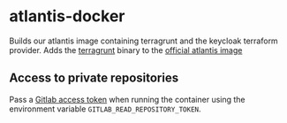 # atlantis-docker

Builds our atlantis image containing terragrunt and the keycloak terraform provider.
Adds the [terragrunt](https://github.com/gruntwork-io/terragrunt) binary to the [official atlantis image](https://github.com/runatlantis/atlantis)

## Access to private repositories

Pass a [Gitlab access token](https://docs.gitlab.com/ee/user/profile/personal_access_tokens.html) when running the container using the environment variable `GITLAB_READ_REPOSITORY_TOKEN`.
